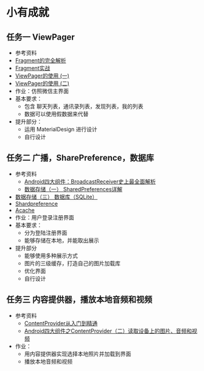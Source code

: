 ﻿# 小有成就

## 任务一 ViewPager
- 参考资料
 - [Fragment的完全解析](https://blog.csdn.net/guolin_blog/article/details/8881711)
 - [Fragment实战](http://blog.csdn.net/guolin_blog/article/details/13171191)
 - [ViewPager的使用 (一)](http://www.imooc.com/article/2580)
 -  [ViewPager的使用 (二)](http://www.imooc.com/article/2742)
- 作业：仿照微信主界面
 - 基本要求：
     * 包含 聊天列表，通讯录列表，发现列表，我的列表
     * 数据可以使用假数据来代替
 - 提升部分：
     * 运用 MaterialDesign 进行设计
     * 自行设计


## 任务二 广播，SharePreference，数据库
- 参考资料
  - [Android四大组件：BroadcastReceiver史上最全面解析](https://www.jianshu.com/p/ca3d87a4cdf3)
  - [数据存储（一） SharedPreferences详解](https://www.jianshu.com/p/59b266c644f3)
 - [数据存储（三） 数据库（SQLite）](https://www.jianshu.com/p/774b8df5a2fc)
 - [Shardpreference](http://www.jianshu.com/p/ae2c7004179d)
 - [Acache](http://blog.csdn.net/zhoubin1992/article/details/46379055)
- 作业：用户登录注册界面
 - 基本要求：
     - 分为登陆注册界面
     - 能够存储在本地，并能取出展示
 - 提升部分
     - 能够使用多种展示方式
     - 图片的三级缓存，打造自己的图片加载库
     - 优化界面
     - 自行设计

## 任务三 内容提供器，播放本地音频和视频
- 参考资料
  - [ContentProvider从入门到精通](https://www.jianshu.com/p/f5ec75a9cfea)
  - [Android四大组件之ContentProvider（二）读取设备上的图片、音频和视频](https://blog.csdn.net/deng0zhaotai/article/details/12446077)
- 作业：
     - 用内容提供器实现选择本地照片并加载到界面
     - 播放本地音频和视频
     

